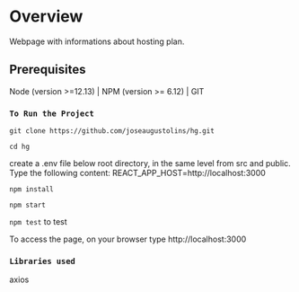 # Overview

Webpage with informations about hosting plan.
## Prerequisites

Node (version >=12.13)  | NPM (version >= 6.12) | GIT

### `To Run the Project`
`git clone https://github.com/joseaugustolins/hg.git`

`cd hg`

create a .env file below root directory, in the same level from src and public. Type the following content: REACT_APP_HOST=http://localhost:3000


`npm install`

`npm start`

`npm test` to test


To access the page, on your browser type http://localhost:3000

### `Libraries used`
axios
